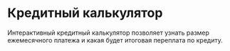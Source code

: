 # Кредитный калькулятор
Интерактивный кредитный калькулятор позволяет узнать размер ежемесячного платежа и какая будет итоговая переплата по кредиту.
